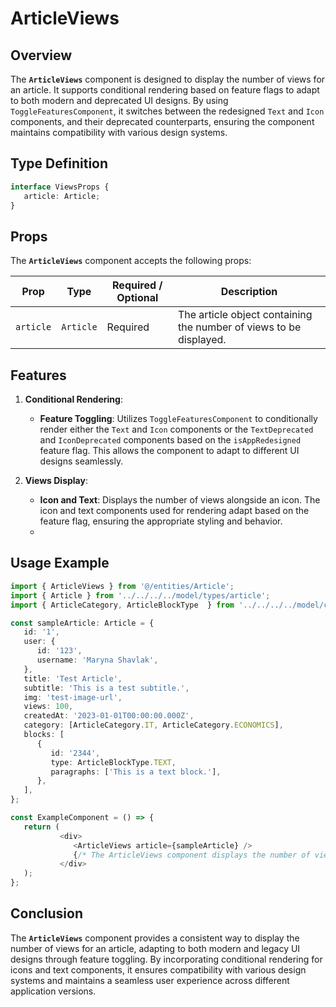 # ArticleViews

## Overview
The **`ArticleViews`** component is designed to display the number of views for an article. It supports conditional rendering based on feature flags to adapt to both modern and deprecated UI designs.
By using `ToggleFeaturesComponent`,  it switches between the redesigned `Text` and  `Icon` components, and their deprecated counterparts, ensuring the component maintains compatibility with various design systems.

## Type Definition 
```typescript
interface ViewsProps {
   article: Article;
}
```

## Props
The **`ArticleViews`** component accepts the following props:

| Prop       | Type      | Required / Optional | Description                                                                  |
|------------|-----------|----------------------|------------------------------------------------------------------------------|
| `article` | `Article` | Required            | The article object containing the number of views to be displayed.|


## Features
1. **Conditional Rendering**:
   - **Feature Toggling**: Utilizes `ToggleFeaturesComponent` to conditionally render either the `Text` and  `Icon`  components or the `TextDeprecated` and  `IconDeprecated`  components  based on the `isAppRedesigned` feature flag.  This allows the component to adapt to different UI designs seamlessly.

2. **Views Display**:
   - **Icon and Text**: Displays the number of views alongside an icon. The icon and text components used for rendering adapt based on the feature flag, ensuring the appropriate styling and behavior.
   - 
## Usage Example
```typescript jsx
import { ArticleViews } from '@/entities/Article';
import { Article } from '../../../../model/types/article';
import { ArticleCategory, ArticleBlockType  } from '../../../../model/consts/articleConsts';

const sampleArticle: Article = {
   id: '1',
   user: {
      id: '123',
      username: 'Maryna Shavlak',
   },
   title: 'Test Article',
   subtitle: 'This is a test subtitle.',
   img: 'test-image-url',
   views: 100,
   createdAt: '2023-01-01T00:00:00.000Z',
   category: [ArticleCategory.IT, ArticleCategory.ECONOMICS],
   blocks: [
      {
         id: '2344',
         type: ArticleBlockType.TEXT,
         paragraphs: ['This is a text block.'],
      },
   ],
};

const ExampleComponent = () => {
   return (
           <div>
              <ArticleViews article={sampleArticle} />
              {/* The ArticleViews component displays the number of views with adaptive UI rendering */}
           </div>
   );
};
```

## Conclusion
The **`ArticleViews`** component provides a consistent way to display the number of views for an article, adapting to both modern and legacy UI designs through feature toggling. By incorporating conditional rendering for icons and text components, it ensures compatibility with various design systems and maintains a seamless user experience across different application versions.
